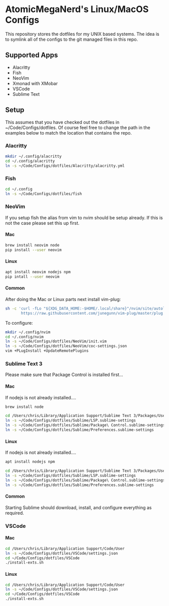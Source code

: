 # AtomicMegaNerd's Linux/MacOS Configs

This repository stores the dotfiles for my UNIX based systems.  The idea is
to symlink all of the configs to the git managed files in this repo.

## Supported Apps

* Alacritty
* Fish
* NeoVim
* Xmonad with XMobar
* VSCode
* Sublime Text

## Setup

This assumes that you have checked out the dotfiles in ~/Code/Configs/dotfiles.
Of course feel free to change the path in the examples below to match the
location that contains the repo.

### Alacritty

```bash
mkdir ~/.config/alacritty
cd ~/.config/alacritty
ln -s ~/Code/Configs/dotfiles/Alacritty/alacritty.yml
```

### Fish

```bash
cd ~/.config
ln -s ~/Code/Configs/dotfiles/fish
```

### NeoVim

If you setup fish the alias from vim to nvim should be setup already. If this
is not the case please set this up first.

#### Mac

```bash
brew install neovim node
pip install --user neovim
```

#### Linux

```bash
apt install neovim nodejs npm
pip intall --user neovim
```

#### Common

After doing the Mac or Linux parts next install vim-plug:

```bash
sh -c 'curl -fLo "${XDG_DATA_HOME:-$HOME/.local/share}"/nvim/site/autoload/plug.vim --create-dirs \
       https://raw.githubusercontent.com/junegunn/vim-plug/master/plug.vim'
```

To configure:

```bash
mkdir ~/.config/nvim
cd ~/.config/nvim
ln -s ~/Code/Configs/dotfiles/NeoVim/init.vim
ln -s ~/Code/Configs/dotfiles/NeoVim/coc-settings.json
vim +PLugInstall +UpdateRemotePlugins
```

### Sublime Text 3

Please make sure that Package Control is installed first...

#### Mac

If nodejs is not already installed....

```bash
brew install node
```

```bash
cd /Users/chris/Library/Application Support/Sublime Text 3/Packages/User
ln -s ~/Code/Configs/dotfiles/Sublime/LSP.sublime-settings
ln -s ~/Code/Configs/dotfiles/Sublime/Package\ Control.sublime-settings
ln -s ~/Code/Configs/dotfiles/Sublime/Preferences.sublime-settings
```

#### Linux

If nodejs is not already installed....

```bash
apt install nodejs npm
```

```bash
cd /Users/chris/Library/Application Support/Sublime Text 3/Packages/User
ln -s ~/Code/Configs/dotfiles/Sublime/LSP.sublime-settings
ln -s ~/Code/Configs/dotfiles/Sublime/Package\ Control.sublime-settings
ln -s ~/Code/Configs/dotfiles/Sublime/Preferences.sublime-settings
```

#### Common

Starting Sublime should download, install, and configure everything as
required.

### VSCode

#### Mac

```bash
cd /Users/chris/Library/Application Support/Code/User
ln -s ~/Code/Configs/dotfiles/VSCode/settings.json
cd ~/Code/Configs/dotfiles/VSCode
./install-exts.sh
```

#### Linux

```bash
cd /Users/chris/Library/Application Support/Code/User
ln -s ~/Code/Configs/dotfiles/VSCode/settings.json
cd ~/Code/Configs/dotfiles/VSCode
./install-exts.sh
```
